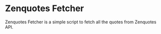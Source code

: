 # Zenquotes Fetcher

Zenquotes Fetcher is a simple script to fetch all the quotes from Zenquotes API.
